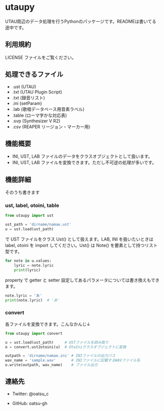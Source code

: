 # utaupy

UTAU周辺のデータ処理を行うPythonのパッケージです。READMEは書いてる途中です。

## 利用規約

LICENSE ファイルをご覧ください。

## 処理できるファイル

- .ust (UTAU)
- .txt (UTAU Plugin Script)
- .txt (録音リスト)
- .ini (setParam)
- .lab (歌唱データベース用音素ラベル)
- .table (ローマ字かな対応表)
- .svp (Synthesizer V R2)
- .csv (REAPER リージョン・マーカー用)



## 機能概要

- INI, UST, LAB ファイルのデータをクラスオブジェクトとして扱います。
- INI, UST, LAB ファイルを変換できます。ただし不可逆の処理が多いです。



## 機能詳細

そのうち書きます

### ust, label, otoini, table

```Python
from utaupy import ust

ust_path = 'dirname/namae.ust'
u = ust.load(ust_path)
```

で UST ファイルをクラス Ust() として扱えます。LAB, INI を扱いたいときは  label, otoini を import してください。Ust() は Note() を要素として持つリスト型です。

```Python
for note in u.values:
    lyric = note.lyric
    print(lyric)
```

property で getter と setter 設定してあるパラメータについては書き換えもできます。

```Python
note.lyric = 'あ'
print(note.lyric)  # 'あ'
```

### convert

各ファイルを変換できます。こんなかんじ↓

```Python
from utaupy import convert

u = ust.load(ust_path)     # USTファイルを読み取り
o = convert.ust2otoini(u)  # OtoIniクラスオブジェクトに変換

outpath = 'dirname/namae.ini' # INIファイルの出力パス
wav_name = 'sample.wav'       # INIファイルに記載するWAVファイル名
o.write(outpath, wav_name)    # ファイル出力
```



## 連絡先

- Twitter: @oatsu_c

- GitHub: oatsu-gh
